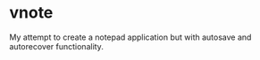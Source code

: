 # vnote
My attempt to create a notepad application but with autosave and autorecover functionality.
